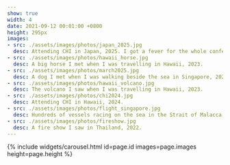 ```yaml
---
show: true
width: 4
date: 2021-09-12 00:01:00 +0800
height: 295px
images:
- src: ./assets/images/photos/japan_2025.jpg
  desc: Attending CHI in Japan, 2025. I got a fever for the whole conference 🥲.
- src: ./assets/images/photos/hawaii_horse.jpg
  desc: A big horse I met when I was travelling in Hawaii, 2023.
- src: ./assets/images/photos/march2025.jpg
  desc: A dog I met when I was walking beside the sea in Singapore, 2025.
- src: ./assets/images/photos/hawaii_volcano.jpg
  desc: The volcano I saw when I was travelling in Hawaii, 2023.
- src: ./assets/images/photos/chi2024.jpg
  desc: Attending CHI in Hawaii, 2024.
- src: ./assets/images/photos/flight_singapore.jpg
  desc: Hundreds of vessels racing on the sea in the Strait of Malacca ("马六甲海峡的百舸争流").
- src: ./assets/images/photos/fireshow.jpg
  desc: A fire show I saw in Thailand, 2022.
---
```


{% include widgets/carousel.html id=page.id images=page.images height=page.height %}
